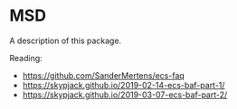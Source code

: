 # MSD

A description of this package.


Reading:
- https://github.com/SanderMertens/ecs-faq
- https://skypjack.github.io/2019-02-14-ecs-baf-part-1/
- https://skypjack.github.io/2019-03-07-ecs-baf-part-2/
